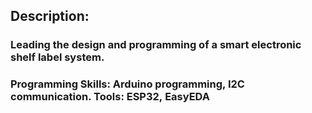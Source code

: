 ## Description: 
### Leading the design and programming of a smart electronic shelf label system.
### Programming Skills: Arduino programming, I2C communication.  Tools: ESP32, EasyEDA
